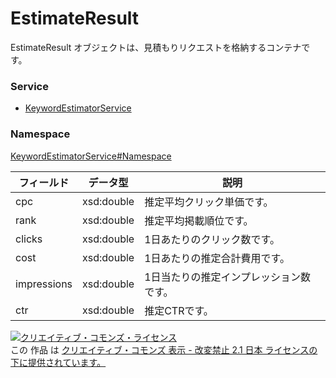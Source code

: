 # EstimateResult
EstimateResult オブジェクトは、見積もりリクエストを格納するコンテナです。
### Service
+ [KeywordEstimatorService](../../services/KeywordEstimatorService.md)

### Namespace
[KeywordEstimatorService#Namespace](../../services/KeywordEstimatorService.md#namespace)

| フィールド | データ型 | 説明 |
|---|---|---|
| cpc| xsd:double| 推定平均クリック単価です。 |
| rank| xsd:double| 推定平均掲載順位です。 |
| clicks| xsd:double| 1日あたりのクリック数です。 |
| cost| xsd:double| 1日あたりの推定合計費用です。 |
| impressions| xsd:double| 1日当たりの推定インプレッション数です。 |
| ctr| xsd:double| 推定CTRです。 |

<a rel="license" href="http://creativecommons.org/licenses/by-nd/2.1/jp/"><img alt="クリエイティブ・コモンズ・ライセンス" style="border-width:0" src="https://i.creativecommons.org/l/by-nd/2.1/jp/88x31.png" /></a><br />この 作品 は <a rel="license" href="http://creativecommons.org/licenses/by-nd/2.1/jp/">クリエイティブ・コモンズ 表示 - 改変禁止 2.1 日本 ライセンスの下に提供されています。</a>
